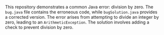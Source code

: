 This repository demonstrates a common Java error: division by zero. The `bug.java` file contains the erroneous code, while `bugSolution.java` provides a corrected version.  The error arises from attempting to divide an integer by zero, leading to an `ArithmeticException`. The solution involves adding a check to prevent division by zero.